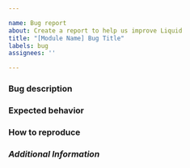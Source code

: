 ```yaml
---

name: Bug report
about: Create a report to help us improve Liquid
title: "[Module Name] Bug Title"
labels: bug
assignees: ''

---
```


### Bug description

<!-- Copy of error log, screenshot, etc. -->

### Expected behavior

### How to reproduce

<!--
1. Run command `...`
2. Go to ...
-->

### *Additional Information*

<!-- optional -->
